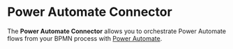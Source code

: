 # Power Automate Connector

The **Power Automate Connector** allows you to orchestrate Power Automate flows from your BPMN process with [Power Automate](https://powerautomate.microsoft.com/).
